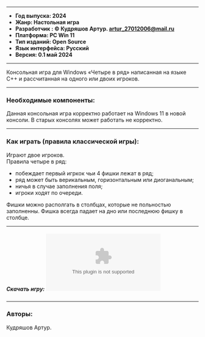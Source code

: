 ___


+ **Год выпуска: 2024**
+ **Жанр: Настольная игра**
+ **Разработчик : © Кудряшов Артур. artur_27012006@mail.ru**
+ **Платформа: PC Win 11**
+ **Тип изданий: Open Source**
+ **Язык интерфейса: Русский**
+ **Версия: 0.1 май 2024**
___
Консольная игра для Windows «Четыре в ряд» написанная на языке C++ и рассчитанная на одного или двоих игроков. 
___
### Необходимые компоненты:

Данная консольная игра корректно работает на Windows 11 в новой консоли. В старых консолях может работать не корректно.
___
### Как играть (правила классической игры):

Играют двое игроков.	
Правила четыре в ряд:
+ побеждает первый игркок чьи 4 фишки лежат в ряд;
+ ряд может быть верикальным, горизонтальным или диоганальным;
+ ничья в случае заполнения поля;
+ игроки ходят по очереди.
	
Фишки можно располгать в столбцах, которые не польностью заполненны. Фишка всегда падает на дно или последнюю фишку в столбце.
___

##### Скачать игру: ![game.exe](x64/Debug/game.exe)
___


### Авторы:

Кудряшов Артур.

